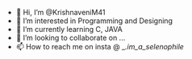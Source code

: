 - 👋 Hi, I’m @KrishnaveniM41
- 👀 I’m interested in Programming and Designing
- 🌱 I’m currently learning C, JAVA
- 💞️ I’m looking to collaborate on ...
- 📫 How to reach me on insta @ __.im_a_selenophile_
                         

<!---
KrishnaveniM41/KrishnaveniM41 is a ✨ special ✨ repository because its `README.md` (this file) appears on your GitHub profile.
You can click the Preview link to take a look at your changes.
--->
